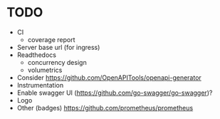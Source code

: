 # TODO

- CI
  - coverage report
- Server base url (for ingress)
- Readthedocs
  - concurrency design
  - volumetrics
- Consider https://github.com/OpenAPITools/openapi-generator
- Instrumentation
- Enable swagger UI (https://github.com/go-swagger/go-swagger)?
- Logo
- Other (badges) https://github.com/prometheus/prometheus
